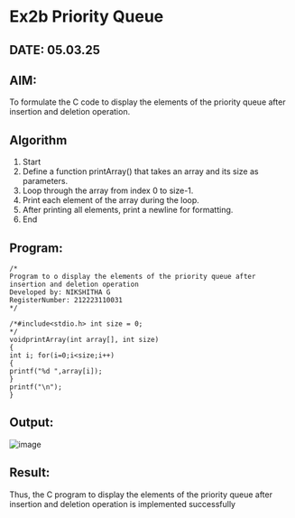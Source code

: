 # Ex2b Priority Queue
## DATE: 05.03.25
## AIM:
To formulate the C code to display the elements of the priority queue after insertion and deletion operation.

## Algorithm
1. Start
2. Define a function printArray() that takes an array and its size as parameters.
3. Loop through the array from index 0 to size-1.
4. Print each element of the array during the loop.
5. After printing all elements, print a newline for formatting.
6. End 

## Program:
```
/*
Program to o display the elements of the priority queue after insertion and deletion operation
Developed by: NIKSHITHA G
RegisterNumber: 212223110031
*/

/*#include<stdio.h> int size = 0;
*/
voidprintArray(int array[], int size)
{
int i; for(i=0;i<size;i++)
{
printf("%d ",array[i]);
}
printf("\n");
}

```

## Output:

![image](https://github.com/user-attachments/assets/474cf7b9-a09e-4334-88af-90483ce45a32)

## Result:
Thus, the C program to display the elements of the priority queue after insertion and deletion operation is implemented successfully
